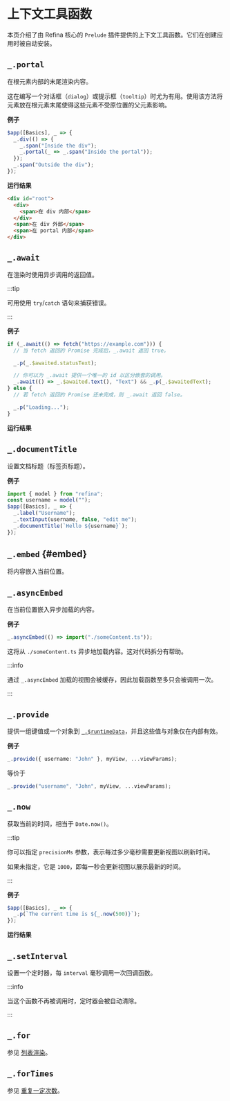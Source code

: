 <script setup>
import AsyncFetchVue from "snippets/async-fetch.vue";
import NowVue from "snippets/now.vue";
</script>

# 上下文工具函数

本页介绍了由 Refina 核心的 `Prelude` 插件提供的上下文工具函数。它们在创建应用时被自动安装。

## `_.portal`

在根元素内部的末尾渲染内容。

这在编写一个对话框（`dialog`）或提示框（`tooltip`）时尤为有用。使用该方法将元素放在根元素末尾使得这些元素不受原位置的父元素影响。

**例子**

```ts {4}
$app([Basics], _ => {
  _.div(() => {
    _.span("Inside the div");
    _.portal(_ => _.span("Inside the portal"));
  });
  _.span("Outside the div");
});
```

**运行结果**

```html {6}
<div id="root">
  <div>
    <span>在 div 内部</span>
  </div>
  <span>在 div 外部</span>
  <span>在 portal 内部</span>
</div>
```

## `_.await`

在渲染时使用异步调用的返回值。

:::tip

可用使用 `try`/`catch` 语句来捕获错误。

:::

**例子**

```ts {1,7}
if (_.await(() => fetch("https://example.com"))) {
  // 当 fetch 返回的 Promise 完成后，_.await 返回 true。

  _.p(_.$awaited.statusText);

  // 你可以为 _.await 提供一个唯一的 id 以区分嵌套的调用。
  _.await(() => _.$awaited.text(), "Text") && _.p(_.$awaitedText);
} else {
  // 若 fetch 返回的 Promise 还未完成，则 _.await 返回 false。

  _.p("Loading...");
}
```

**运行结果**

<AsyncFetchVue/>

## `_.documentTitle`

设置文档标题（标签页标题）。

**例子**

```ts {6}
import { model } from "refina";
const username = model("");
$app([Basics], _ => {
  _.label("Username");
  _.textInput(username, false, "edit me");
  _.documentTitle(`Hello ${username}`);
});
```

## `_.embed` {#embed}

将内容嵌入当前位置。

## `_.asyncEmbed`

在当前位置嵌入异步加载的内容。

**例子**

```ts
_.asyncEmbed(() => import("./someContent.ts"));
```

这将从 `./someContent.ts` 异步地加载内容。这对代码拆分有帮助。

:::info

通过 `_.asyncEmbed` 加载的视图会被缓存，因此加载函数至多只会被调用一次。

:::

## `_.provide`

提供一组键值或一个对象到 [`_.$runtimeData`](./directives.md#runtime-data)，并且这些值与对象仅在内部有效。

**例子**

```ts
_.provide({ username: "John" }, myView, ...viewParams);
```

等价于

```ts
_.provide("username", "John", myView, ...viewParams);
```

## `_.now`

获取当前的时间，相当于 `Date.now()`。

:::tip

你可以指定 `precisionMs` 参数，表示每过多少毫秒需要更新视图以刷新时间。

如果未指定，它是 `1000`，即每一秒会更新视图以展示最新的时间。

:::

**例子**

```ts
$app([Basics], _ => {
  _.p(`The current time is ${_.now(500)}`);
});
```

**运行结果**

<NowVue/>

## `_.setInterval`

设置一个定时器，每 `interval` 毫秒调用一次回调函数。

:::info

当这个函数不再被调用时，定时器会被自动清除。

:::

## `_.for`

参见 [列表渲染](../essentials/list)。

## `_.forTimes`

参见 [重复一定次数](../essentials/list#for-times)。
